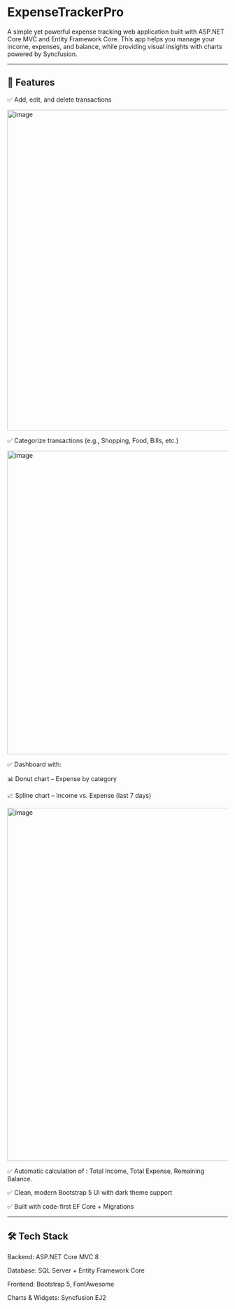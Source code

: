 # ExpenseTrackerPro

A simple yet powerful expense tracking web application built with ASP.NET Core MVC and Entity Framework Core.
This app helps you manage your income, expenses, and balance, while providing visual insights with charts powered by Syncfusion.

---
## 🚀 Features

✅ Add, edit, and delete transactions

<img width="1256" height="732" alt="image" src="https://github.com/user-attachments/assets/204c7c8e-79ae-4ce2-9679-47f5e905a355" />

✅ Categorize transactions (e.g., Shopping, Food, Bills, etc.)

<img width="1297" height="693" alt="image" src="https://github.com/user-attachments/assets/98565722-50cb-4aaa-be0f-feeadb2517a0" />

✅ Dashboard with:

📊 Donut chart – Expense by category

📈 Spline chart – Income vs. Expense (last 7 days)

<img width="1912" height="806" alt="image" src="https://github.com/user-attachments/assets/5c61aff8-1497-4a5f-b5c5-3390dcbd8ebf" />

✅ Automatic calculation of :
 Total Income,
Total Expense,
Remaining Balance.

✅ Clean, modern Bootstrap 5 UI with dark theme support

✅ Built with code-first EF Core + Migrations

---
## 🛠️ Tech Stack
Backend: ASP.NET Core MVC 8

Database: SQL Server + Entity Framework Core

Frontend: Bootstrap 5, FontAwesome

Charts & Widgets: Syncfusion EJ2
